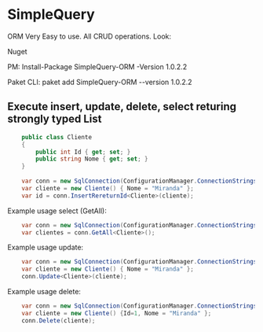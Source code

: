 # SimpleQuery
ORM Very Easy to use. All CRUD operations. Look:

Nuget

PM: Install-Package SimpleQuery-ORM -Version 1.0.2.2

Paket CLI: paket add SimpleQuery-ORM --version 1.0.2.2

Execute insert, update, delete, select returing strongly typed List
------------------------------------------------------------
```csharp
    public class Cliente
    {
        public int Id { get; set; }
        public string Nome { get; set; }
    }
     
    var conn = new SqlConnection(ConfigurationManager.ConnectionStrings["sqlserver"].ConnectionString);    
    var cliente = new Cliente() { Nome = "Miranda" };        
    var id = conn.InsertRereturnId<Cliente>(cliente);              
```
Example usage select (GetAll):
```csharp
    var conn = new SqlConnection(ConfigurationManager.ConnectionStrings["SQLServer"].ConnectionString);
    var clientes = conn.GetAll<Cliente>();
```

Example usage update:
```csharp
    var conn = new SqlConnection(ConfigurationManager.ConnectionStrings["SQLServer"].ConnectionString);
    var cliente = new Cliente() { Nome = "Miranda" };
    conn.Update<Cliente>(cliente);
```
Example usage delete:
```csharp
    var conn = new SqlConnection(ConfigurationManager.ConnectionStrings["SQLServer"].ConnectionString);
    var cliente = new Cliente() {Id=1, Nome = "Miranda" };
    conn.Delete(cliente);
```

     
     
